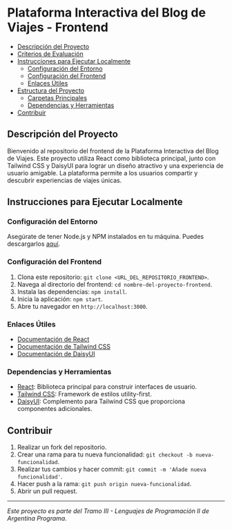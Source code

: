# Plataforma Interactiva del Blog de Viajes - Frontend

- [Descripción del Proyecto](#descripción-del-proyecto)
- [Criterios de Evaluación](#criterios-de-evaluación)
- [Instrucciones para Ejecutar Localmente](#instrucciones-para-ejecutar-localmente)
  - [Configuración del Entorno](#configuración-del-entorno)
  - [Configuración del Frontend](#configuración-del-frontend)
  - [Enlaces Útiles](#enlaces-útiles)
- [Estructura del Proyecto](#estructura-del-proyecto)
  - [Carpetas Principales](#carpetas-principales)
  - [Dependencias y Herramientas](#dependencias-y-herramientas)
- [Contribuir](#contribuir)

## Descripción del Proyecto

Bienvenido al repositorio del frontend de la Plataforma Interactiva del Blog de Viajes. Este proyecto utiliza React como biblioteca principal, junto con Tailwind CSS y DaisyUI para lograr un diseño atractivo y una experiencia de usuario amigable. La plataforma permite a los usuarios compartir y descubrir experiencias de viajes únicas.

## Instrucciones para Ejecutar Localmente

### Configuración del Entorno

Asegúrate de tener Node.js y NPM instalados en tu máquina. Puedes descargarlos [aquí](https://nodejs.org/).

### Configuración del Frontend

1. Clona este repositorio: `git clone <URL_DEL_REPOSITORIO_FRONTEND>`.
2. Navega al directorio del frontend: `cd nombre-del-proyecto-frontend`.
3. Instala las dependencias: `npm install`.
4. Inicia la aplicación: `npm start`.
5. Abre tu navegador en `http://localhost:3000`.

### Enlaces Útiles

- [Documentación de React](https://reactjs.org/docs/getting-started.html)
- [Documentación de Tailwind CSS](https://tailwindcss.com/docs)
- [Documentación de DaisyUI](https://daisyui.com/docs/introduction)


### Dependencias y Herramientas

- [React](https://reactjs.org/): Biblioteca principal para construir interfaces de usuario.
- [Tailwind CSS](https://tailwindcss.com/): Framework de estilos utility-first.
- [DaisyUI](https://daisyui.com/): Complemento para Tailwind CSS que proporciona componentes adicionales.

## Contribuir

1. Realizar un fork del repositorio.
2. Crear una rama para tu nueva funcionalidad: `git checkout -b nueva-funcionalidad`.
3. Realizar tus cambios y hacer commit: `git commit -m 'Añade nueva funcionalidad'`.
4. Hacer push a la rama: `git push origin nueva-funcionalidad`.
5. Abrir un pull request.

---

_Este proyecto es parte del Tramo III - Lenguajes de Programación II de Argentina Programa._
